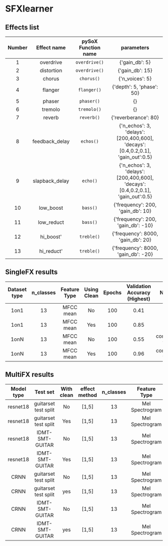 # SFXlearner

## Effects list

|Number| Effect name | pySoX Function name | parameters |
|:--:|:--:|:--:|:--:|
|1|overdrive|`overdrive()`|{'gain_db': 5}|
|2|distortion|`overdrive()`|{'gain_db': 15}|
|3|chorus|`chorus()`|{'n_voices': 5}|
|4|flanger|`flanger()`|{'depth': 5, 'phase': 50}|
|5|phaser|`phaser()`|{}|
|6|tremolo|`tremolo()`|{}|
|7|reverb|`reverb()`|{'reverberance': 80}|
|8|feedback_delay|`echos()`|{'n_echos': 3, 'delays': [200,400,600], 'decays':[0.4,0.2,0.1], 'gain_out':0.5}|
|9|slapback_delay| `echo()`|{'n_echos': 3, 'delays': [200,400,600], 'decays':[0.4,0.2,0.1], 'gain_out':0.5}|
|10|low_boost|`bass()`|{'frequency': 200, 'gain_db': 10}|
|11|low_reduct|`bass()`|{'frequency': 200, 'gain_db': -10}|
|12|hi_boost'|`treble()`|{'frequency': 8000, 'gain_db': 20}|
|13|hi_reduct'|`treble()`|{'frequency': 8000, 'gain_db': -20}|

## SingleFX results
|Dataset type|n_classes|Feature Type|Using Clean|Epochs|Validation Accuracy (Highest)|Notes
|:--:|:--:|:--:|:--:|:--:|:--:|:--:|
|1on1|13|MFCC mean|No|100|0.41| |
|1on1|13|MFCC mean|Yes|100|0.85| |
|1onN|13|MFCC mean|No|100|0.55|converge fast|
|1onN|13|MFCC mean|Yes|100|0.96|converge fast|

## MultiFX results
|Model type|Test set|With clean|effect method|n_classes|Feature Type|micro F1|macro F1|Notes|
|:--:|:--:|:--:|:--:|:--:|:--:|:--:|:--:|:--:|
|resnet18|guitarset test split|No|[1,5]|13|Mel Spectrogram|0.958|0.965||
|resnet18|guitarset test split|Yes|[1,5]|13|Mel Spectrogram|0.999|0.999||
|resnet18|IDMT-SMT-GUITAR|No|[1,5]|13|Mel Spectrogram|0.876|0.906||
|resnet18|IDMT-SMT-GUITAR|Yes|[1,5]|13|Mel Spectrogram|0.968|0.970||
|CRNN|guitarset test split|No|[1,5]|13|Mel Spectrogram|0.967|0.968|converge slow|
|CRNN|guitarset test split|yes|[1,5]|13|Mel Spectrogram|0.999|0.999|converge slow|
|CRNN|IDMT-SMT-GUITAR|No|[1,5]|13|Mel Spectrogram|0.856|0.851|converge slow|
|CRNN|IDMT-SMT-GUITAR|yes|[1,5]|13|Mel Spectrogram|0.963|0.961|converge slow|
